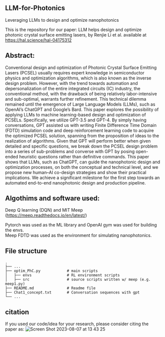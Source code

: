 ## LLM-for-Photonics
Leveraging LLMs to design and optimize nanophotonics

This is the repository for our paper: LLM helps design and optimize photonic crystal
surface emitting lasers, by Renjie Li et al. available at https://hal.science/hal-04175312

## Abstract:<br/>
Conventional design and optimization of Photonic Crystal Surface Emitting Lasers
(PCSEL) usually requires expert knowledge in semiconductor physics and optimization
algorithms, which is also known as the inverse design problem. However,
with the trend towards automation and depersonalization of the entire integrated
circuits (IC) industry, the conventional method, with the drawback of being relatively
labor-intensive and sub-optimal, warrants further refinement. This technical
dilemma remained until the emergence of Large Language Models (LLMs), such
as OpenAI’s ChatGPT and Google’s Bard. This paper explores the possibility of
applying LLMs to machine learning-based design and optimization of PCSELs.
Specifically, we utilize GPT-3.5 and GPT-4. By simply having conversations, GPT
assisted us with writing Finite Difference Time Domain (FDTD) simulation code
and deep reinforcement learning code to acquire the optimized PCSEL solution,
spanning from the proposition of ideas to the realization of algorithms. Given that
GPT will perform better when given detailed and specific questions, we break down
the PCSEL design problem into a series of sub-problems and converse with GPT
by posing open-ended heuristic questions rather than definitive commands. This
paper shows that LLMs, such as ChatGPT, can guide the nanophotonic design and
optimization processes, on both the conceptual and technical level, and we propose
new human–AI co-design strategies and show their practical implications. We
achieve a significant milestone for the first step towards an automated end-to-end
nanophotonic design and production pipeline.


## Algothims and software used:<br/>
Deep Q learning (DQN) and MIT Meep (https://meep.readthedocs.io/en/latest/)

Pytorch was used as the ML library and OpenAI gym was used for building the envs.<br/>
Meep FDTD was used as the environment for simulating nanophotonics.

## File structure
    .
    ├── ...
    ├── optim_PhC.py            # main scripts
    │   ├── envs                # RL environment scripts
    │   ├── src                 # source scripts written w/ meep (e.g. meep1.py)
    ├── README.md               # Readme file
    ├── Chat1_concept.txt       # Conversation sequences with gpt
    └── ...



## citation
If you used our code/idea for your research, please consider citing the paper as:
![Screen Shot 2023-08-07 at 13 43 25](https://github.com/Arcadianlee/LLM-for-Photonics/assets/76676601/c4f3ad7c-3c4f-4dec-a8ee-0dc23d872658)

